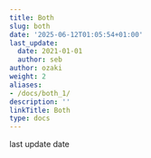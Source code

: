 ```yaml
---
title: Both
slug: both
date: '2025-06-12T01:05:54+01:00'
last_update:
  date: 2021-01-01
  author: seb
author: ozaki
weight: 2
aliases:
- /docs/both_1/
description: ''
linkTitle: Both
type: docs
---
```


last update date
